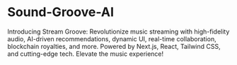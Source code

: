 # Sound-Groove-AI
Introducing Stream Groove: Revolutionize music streaming with high-fidelity audio, AI-driven recommendations, dynamic UI, real-time collaboration, blockchain royalties, and more. Powered by Next.js, React, Tailwind CSS, and cutting-edge tech. Elevate the music experience!
